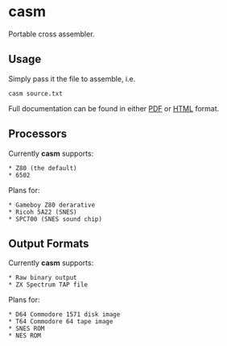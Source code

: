 # casm

Portable cross assembler.

## Usage

Simply pass it the file to assemble, i.e.

`casm source.txt`

Full documentation can be found in either [PDF](docs/manual.pdf) or
[HTML](docs/manual.html) format.

## Processors

Currently **casm** supports:

	* Z80 (the default)
	* 6502

Plans for:

	* Gameboy Z80 derarative
	* Ricoh 5A22 (SNES)
	* SPC700 (SNES sound chip)

## Output Formats

Currently **casm** supports:

	* Raw binary output
	* ZX Spectrum TAP file

Plans for:

	* D64 Commodore 1571 disk image
	* T64 Commodore 64 tape image
	* SNES ROM
	* NES ROM
